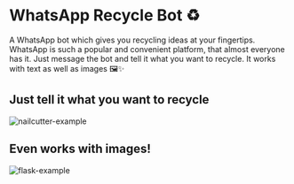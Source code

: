 # WhatsApp Recycle Bot ♻️

A WhatsApp bot which gives you recycling ideas at your fingertips.
WhatsApp is such a popular and convenient platform, that almost everyone has it. Just message the bot and tell it what you want to recycle.
It works with text as well as images 🖼️✨

## Just tell it what you want to recycle
![nailcutter-example](https://github.com/ansh-saini/recycle-whatsapp-bot/assets/32511936/5eab6bc1-4f02-482a-b7ca-752ccc336e0d)

## Even works with images!
![flask-example](https://github.com/ansh-saini/recycle-whatsapp-bot/assets/32511936/11a034e5-acdc-48dc-bbff-39f03e7e95a5)

